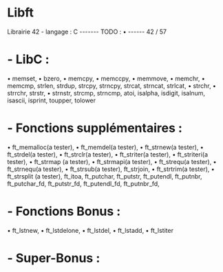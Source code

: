 # Libft
Librairie 42 - langage : C ------- TODO : • ------ 42 / 57

# - LibC :

• memset,
• bzero,
• memcpy,
• memccpy,
• memmove,
• memchr,
• memcmp,
strlen,
strdup,
strcpy,
strncpy,
strcat,
strncat,
strlcat,
• strchr,
• strrchr,
strstr,
• strnstr,
strcmp,
strncmp,
atoi,
isalpha,
isdigit,
isalnum,
isascii,
isprint,
toupper,
tolower

# - Fonctions supplémentaires :

• ft_memalloc(a tester),
• ft_memdel(a tester),
• ft_strnew(a tester),
• ft_strdel(a tester),
• ft_strclr(a tester),
• ft_striter(a tester),
• ft_striteri(a tester),
• ft_strmap (a tester),
• ft_strmapi(a tester),
• ft_strequ(a tester),
• ft_strnequ(a tester),
• ft_strsub(a tester),
ft_strjoin,
• ft_strtrim(a tester),
• ft_strsplit (a tester),
ft_itoa,
ft_putchar,
ft_putstr,
ft_putendl,
ft_putnbr,
ft_putchar_fd,
ft_putstr_fd,
ft_putendl_fd,
ft_putnbr_fd,

# - Fonctions Bonus :

• ft_lstnew,
• ft_lstdelone,
• ft_lstdel,
• ft_lstadd,
• ft_lstiter

# - Super-Bonus :
